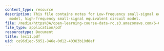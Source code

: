 ```yaml
---
content_type: resource
description: This file contains notes for Low-frequency small-signal equivalent circuit
  model, high-frequency small-signal equivalent circuit model.
file: /media/https%3A/open-learning-course-data-rc.s3.amazonaws.com/6-012-microelectronic-devices-and-circuits-fall-2005/ce96d1ec5951846e0d1240383b10d8af_lec11.pdf
file_type: application/pdf
resourcetype: Document
title: lec11.pdf
uid: ce96d1ec-5951-846e-0d12-40383b10d8af
---
```

